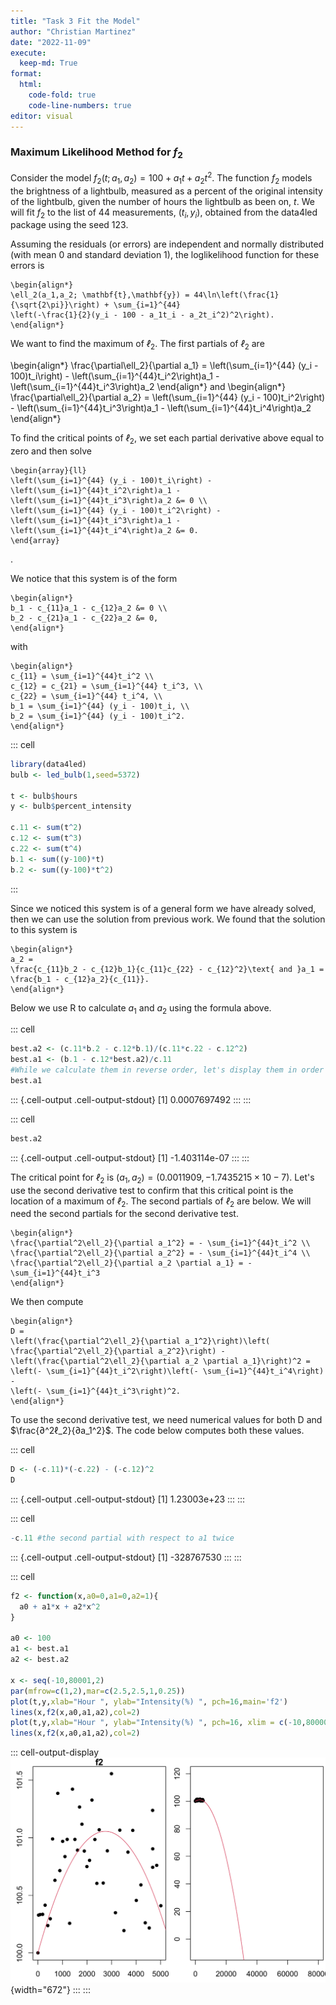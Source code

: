 ```yaml
---
title: "Task 3 Fit the Model"
author: "Christian Martinez"
date: "2022-11-09"
execute: 
  keep-md: True
format: 
  html: 
    code-fold: true
    code-line-numbers: true
editor: visual
---
```


### Maximum Likelihood Method for $f_2$

Consider the model $f_2(t; a_1, a_2) = 100 + a_1t + a_2t^2$. The function $f_2$ models the brightness of a lightbulb, measured as a percent of the original intensity of the lightbulb, given the number of hours the lightbulb as been on, $t$. We will fit $f_2$ to the list of 44 measurements, $(t_i,y_i)$, obtained from the data4led package using the seed 123.

Assuming the residuals (or errors) are independent and normally distributed (with mean 0 and standard deviation 1), the loglikelihood function for these errors is

```{=tex}
\begin{align*}
\ell_2(a_1,a_2; \mathbf{t},\mathbf{y}) = 44\ln\left(\frac{1}{\sqrt{2\pi}}\right) + \sum_{i=1}^{44}
\left(-\frac{1}{2}(y_i - 100 - a_1t_i - a_2t_i^2)^2\right).
\end{align*}
```
We want to find the maximum of $ℓ_2$. The first partials of $ℓ_2$ are

\begin{align*}
\frac{\partial\ell_2}{\partial a_1} =
\left(\sum_{i=1}^{44} (y_i - 100)t_i\right) -
\left(\sum_{i=1}^{44}t_i^2\right)a_1 -
\left(\sum_{i=1}^{44}t_i^3\right)a_2 
\end{align*} and \begin{align*}
\frac{\partial\ell_2}{\partial a_2} =
\left(\sum_{i=1}^{44} (y_i - 100)t_i^2\right) -
\left(\sum_{i=1}^{44}t_i^3\right)a_1 -
\left(\sum_{i=1}^{44}t_i^4\right)a_2
\end{align*}

To find the critical points of $ℓ_2$, we set each partial derivative above equal to zero and then solve

```{=tex}
\begin{array}{ll}
\left(\sum_{i=1}^{44} (y_i - 100)t_i\right) -
\left(\sum_{i=1}^{44}t_i^2\right)a_1 -
\left(\sum_{i=1}^{44}t_i^3\right)a_2 &= 0 \\
\left(\sum_{i=1}^{44} (y_i - 100)t_i^2\right) -
\left(\sum_{i=1}^{44}t_i^3\right)a_1 -
\left(\sum_{i=1}^{44}t_i^4\right)a_2 &= 0.
\end{array}
```
.

We notice that this system is of the form

```{=tex}
\begin{align*}
b_1 - c_{11}a_1 - c_{12}a_2 &= 0 \\
b_2 - c_{21}a_1 - c_{22}a_2 &= 0,
\end{align*}
```
with

```{=tex}
\begin{align*}
c_{11} = \sum_{i=1}^{44}t_i^2 \\
c_{12} = c_{21} = \sum_{i=1}^{44} t_i^3, \\
c_{22} = \sum_{i=1}^{44} t_i^4, \\
b_1 = \sum_{i=1}^{44} (y_i - 100)t_i, \\
b_2 = \sum_{i=1}^{44} (y_i - 100)t_i^2.
\end{align*}
```
::: cell
``` {.r .cell-code}
library(data4led)
bulb <- led_bulb(1,seed=5372) 

t <- bulb$hours
y <- bulb$percent_intensity

c.11 <- sum(t^2)
c.12 <- sum(t^3)
c.22 <- sum(t^4)
b.1 <- sum((y-100)*t)
b.2 <- sum((y-100)*t^2)
```
:::

Since we noticed this system is of a general form we have already solved, then we can use the solution from previous work. We found that the solution to this system is

```{=tex}
\begin{align*}
a_2 =
\frac{c_{11}b_2 - c_{12}b_1}{c_{11}c_{22} - c_{12}^2}\text{ and }a_1 =
\frac{b_1 - c_{12}a_2}{c_{11}}.
\end{align*}
```
Below we use R to calculate $a_1$ and $a_2$ using the formula above.

::: cell
``` {.r .cell-code}
best.a2 <- (c.11*b.2 - c.12*b.1)/(c.11*c.22 - c.12^2) 
best.a1 <- (b.1 - c.12*best.a2)/c.11 
#While we calculate them in reverse order, let's display them in order
best.a1
```

::: {.cell-output .cell-output-stdout}
    [1] 0.0007697492
:::
:::

::: cell
``` {.r .cell-code}
best.a2
```

::: {.cell-output .cell-output-stdout}
    [1] -1.403114e-07
:::
:::

The critical point for $ℓ_2$ is $(a_1,a_2)=(0.0011909,−1.7435215×10−7)$. Let's use the second derivative test to confirm that this critical point is the location of a maximum of $ℓ_2$. The second partials of $ℓ_2$ are below. We will need the second partials for the second derivative test.

```{=tex}
\begin{align*}
\frac{\partial^2\ell_2}{\partial a_1^2} = - \sum_{i=1}^{44}t_i^2 \\
\frac{\partial^2\ell_2}{\partial a_2^2} = - \sum_{i=1}^{44}t_i^4 \\
\frac{\partial^2\ell_2}{\partial a_2 \partial a_1} = -\sum_{i=1}^{44}t_i^3
\end{align*}
```
We then compute

```{=tex}
\begin{align*}
D =
\left(\frac{\partial^2\ell_2}{\partial a_1^2}\right)\left(
\frac{\partial^2\ell_2}{\partial a_2^2}\right) -
\left(\frac{\partial^2\ell_2}{\partial a_2 \partial a_1}\right)^2 =
\left(- \sum_{i=1}^{44}t_i^2\right)\left(- \sum_{i=1}^{44}t_i^4\right) -
\left(- \sum_{i=1}^{44}t_i^3\right)^2.
\end{align*}
```
To use the second derivative test, we need numerical values for both D and $\frac{∂^2ℓ_2}{∂a_1^2}$. The code below computes both these values.

::: cell
``` {.r .cell-code}
D <- (-c.11)*(-c.22) - (-c.12)^2
D
```

::: {.cell-output .cell-output-stdout}
    [1] 1.23003e+23
:::
:::

::: cell
``` {.r .cell-code}
-c.11 #the second partial with respect to a1 twice
```

::: {.cell-output .cell-output-stdout}
    [1] -328767530
:::
:::

::: cell
``` {.r .cell-code}
f2 <- function(x,a0=0,a1=0,a2=1){
  a0 + a1*x + a2*x^2
}

a0 <- 100
a1 <- best.a1
a2 <- best.a2

x <- seq(-10,80001,2)
par(mfrow=c(1,2),mar=c(2.5,2.5,1,0.25))
plot(t,y,xlab="Hour ", ylab="Intensity(%) ", pch=16,main='f2')
lines(x,f2(x,a0,a1,a2),col=2)
plot(t,y,xlab="Hour ", ylab="Intensity(%) ", pch=16, xlim = c(-10,80000),ylim = c(-10,120))
lines(x,f2(x,a0,a1,a2),col=2)
```

::: cell-output-display
![](task03_files/figure-html/unnamed-chunk-6-1.png){width="672"}
:::
:::
